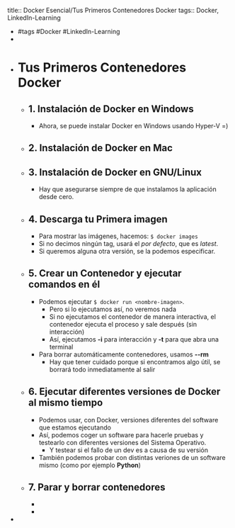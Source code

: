 title:: Docker Esencial/Tus Primeros Contenedores Docker
tags:: Docker, LinkedIn-Learning

- #tags #Docker #LinkedIn-Learning
-
- # Tus Primeros Contenedores Docker
	- ## 1. Instalación de Docker en Windows
		- Ahora, se puede instalar Docker en Windows usando Hyper-V =)
	- ## 2. Instalación de Docker en Mac
	- ## 3. Instalación de Docker en GNU/Linux
		- Hay que asegurarse siempre de que instalamos la aplicación desde cero.
	- ## 4. Descarga tu Primera imagen
		- Para mostrar las imágenes, hacemos: `$ docker images`
		- Si no decimos ningún tag, usará el *por defecto*, que es *latest*.
		- Si queremos alguna otra versión, se la podemos especificar.
	- ## 5. Crear un Contenedor y ejecutar comandos en él
		- Podemos ejecutar `$ docker run <nombre-imagen>`.
			- Pero si lo ejecutamos así, no veremos nada
			- Si no ejecutamos el contenedor de manera interactiva, el contenedor ejecuta el proceso y sale después (sin interacción)
			- Así, ejecutamos **-i** para interacción y **-t** para que abra una terminal
		- Para borrar automáticamente contenedores, usamos **--rm**
			- Hay que tener cuidado porque si encontramos algo útil, se borrará todo inmediatamente al salir
	- ## 6. Ejecutar diferentes versiones de Docker al mismo tiempo
		- Podemos usar, con Docker, versiones diferentes del software que estamos ejecutando
		- Así, podemos coger un software para hacerle pruebas y testearlo con diferentes versiones del Sistema Operativo.
			- Y testear si el fallo de un dev es a causa de su versión
		- También podemos probar con distintas veriones de un software mismo (como por ejemplo **Python**)
	- ## 7. Parar y borrar contenedores
		-
		-
-